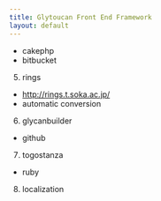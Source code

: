 ```yaml
---
title: Glytoucan Front End Framework
layout: default
---
```

  * cakephp
  * bitbucket
5. rings
  * http://rings.t.soka.ac.jp/
  * automatic conversion
6. glycanbuilder
  * github
7. togostanza
  * ruby
8. localization